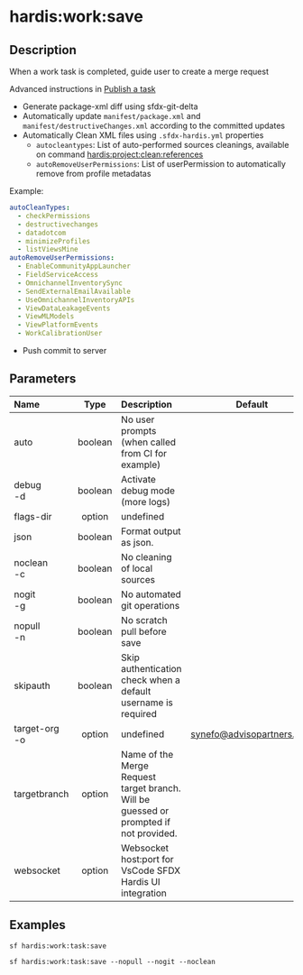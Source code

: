 <!-- This file has been generated with command 'sf hardis:doc:plugin:generate'. Please do not update it manually or it may be overwritten -->
# hardis:work:save

## Description

When a work task is completed, guide user to create a merge request

Advanced instructions in [Publish a task](https://sfdx-hardis.cloudity.com/salesforce-ci-cd-publish-task/)

- Generate package-xml diff using sfdx-git-delta
- Automatically update `manifest/package.xml` and `manifest/destructiveChanges.xml` according to the committed updates
- Automatically Clean XML files using `.sfdx-hardis.yml` properties
  - `autocleantypes`: List of auto-performed sources cleanings, available on command [hardis:project:clean:references](https://sfdx-hardis.cloudity.com/hardis/project/clean/references/)
  - `autoRemoveUserPermissions`: List of userPermission to automatically remove from profile metadatas

Example:

```yaml
autoCleanTypes:
  - checkPermissions
  - destructivechanges
  - datadotcom
  - minimizeProfiles
  - listViewsMine
autoRemoveUserPermissions:
  - EnableCommunityAppLauncher
  - FieldServiceAccess
  - OmnichannelInventorySync
  - SendExternalEmailAvailable
  - UseOmnichannelInventoryAPIs
  - ViewDataLeakageEvents
  - ViewMLModels
  - ViewPlatformEvents
  - WorkCalibrationUser
```

- Push commit to server
  

## Parameters

| Name              |  Type   | Description                                                                           |           Default           | Required | Options |
|:------------------|:-------:|:--------------------------------------------------------------------------------------|:---------------------------:|:--------:|:-------:|
| auto              | boolean | No user prompts (when called from CI for example)                                     |                             |          |         |
| debug<br/>-d      | boolean | Activate debug mode (more logs)                                                       |                             |          |         |
| flags-dir         | option  | undefined                                                                             |                             |          |         |
| json              | boolean | Format output as json.                                                                |                             |          |         |
| noclean<br/>-c    | boolean | No cleaning of local sources                                                          |                             |          |         |
| nogit<br/>-g      | boolean | No automated git operations                                                           |                             |          |         |
| nopull<br/>-n     | boolean | No scratch pull before save                                                           |                             |          |         |
| skipauth          | boolean | Skip authentication check when a default username is required                         |                             |          |         |
| target-org<br/>-o | option  | undefined                                                                             | <synefo@advisopartners.com> |          |         |
| targetbranch      | option  | Name of the Merge Request target branch. Will be guessed or prompted if not provided. |                             |          |         |
| websocket         | option  | Websocket host:port for VsCode SFDX Hardis UI integration                             |                             |          |         |

## Examples

```shell
sf hardis:work:task:save
```

```shell
sf hardis:work:task:save --nopull --nogit --noclean
```


